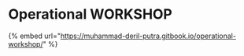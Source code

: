 # Operational WORKSHOP

{% embed url="https://muhammad-deril-putra.gitbook.io/operational-workshop/" %}
